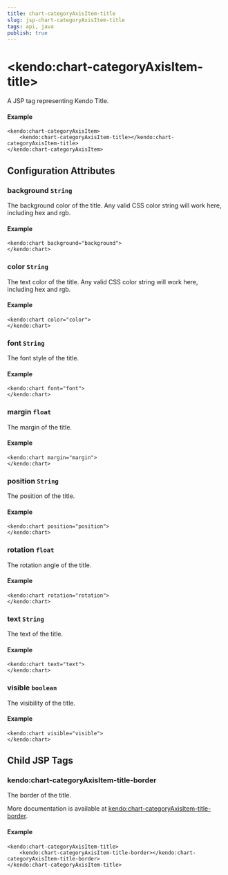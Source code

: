 ```yaml
---
title: chart-categoryAxisItem-title
slug: jsp-chart-categoryAxisItem-title
tags: api, java
publish: true
---
```


# \<kendo:chart-categoryAxisItem-title\>
A JSP tag representing Kendo Title.

#### Example
    <kendo:chart-categoryAxisItem>
        <kendo:chart-categoryAxisItem-title></kendo:chart-categoryAxisItem-title>
    </kendo:chart-categoryAxisItem>


## Configuration Attributes


### background `String`

The background color of the title. Any valid CSS color string will work here, including
hex and rgb.

#### Example
    <kendo:chart background="background">
    </kendo:chart>



### color `String`

The text color of the title. Any valid CSS color string will work here, including hex and rgb.

#### Example
    <kendo:chart color="color">
    </kendo:chart>



### font `String`

The font style of the title.

#### Example
    <kendo:chart font="font">
    </kendo:chart>



### margin `float`

The margin of the title.

#### Example
    <kendo:chart margin="margin">
    </kendo:chart>



### position `String`

The position of the title.

#### Example
    <kendo:chart position="position">
    </kendo:chart>



### rotation `float`

The rotation angle of the title.

#### Example
    <kendo:chart rotation="rotation">
    </kendo:chart>



### text `String`

The text of the title.

#### Example
    <kendo:chart text="text">
    </kendo:chart>



### visible `boolean`

The visibility of the title.

#### Example
    <kendo:chart visible="visible">
    </kendo:chart>



## Child JSP Tags

### kendo:chart-categoryAxisItem-title-border

The border of the title.

More documentation is available at [kendo:chart-categoryAxisItem-title-border](/api/wrappers/jsp/chart/categoryaxisitem-title-border).

#### Example

    <kendo:chart-categoryAxisItem-title>
        <kendo:chart-categoryAxisItem-title-border></kendo:chart-categoryAxisItem-title-border>
    </kendo:chart-categoryAxisItem-title>
 
